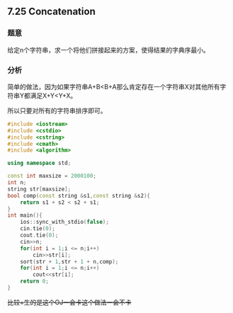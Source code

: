 ## 7.25 Concatenation

### 题意

给定n个字符串，求一个将他们拼接起来的方案，使得结果的字典序最小。

### 分析

简单的做法，因为如果字符串A+B<B+A那么肯定存在一个字符串X对其他所有字符串Y都满足X+Y<Y+X。

所以只要对所有的字符串排序即可。

```C++
#include <iostream>
#include <cstdio>
#include <cstring>
#include <cmath>
#include <algorithm>

using namespace std;

const int maxsize = 2000100;
int n;
string str[maxsize];
bool comp(const string &s1,const string &s2){
	return s1 + s2 < s2 + s1;
}
int main(){
	ios::sync_with_stdio(false);
	cin.tie(0); 
	cout.tie(0);
    cin>>n;
	for(int i = 1;i <= n;i++)
		cin>>str[i];
	sort(str + 1,str + 1 + n,comp);
	for(int i = 1;i <= n;i++)
		cout<<str[i];
	return 0;
} 
```

~~比较÷生的是这个OJ一会卡这个做法一会不卡~~